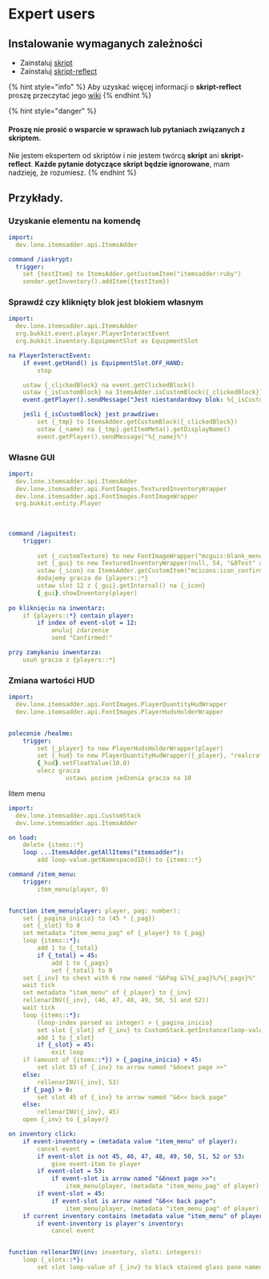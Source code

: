 # Expert users

## Instalowanie wymaganych zależności

* Zainstaluj [skript](https://github.com/SkriptLang/Skript/releases/latest)
* Zainstaluj [skript-reflect](https://github.com/TPGamesNL/skript-reflect/releases/latest)

{% hint style="info" %}
Aby uzyskać więcej informacji o **skript-reflect** proszę przeczytać jego [wiki](https://tpgamesnl.gitbook.io/skript-reflect/)
{% endhint %}

{% hint style="danger" %}
#### Proszę **nie prosić** o **wsparcie** w sprawach lub pytaniach związanych z **skriptem**.

Nie jestem ekspertem od skriptów i nie jestem twórcą **skript** ani **skript-reflect**.
**Każde pytanie dotyczące skript będzie ignorowane**, mam nadzieję, że rozumiesz.
{% endhint %}

## Przykłady.

### Uzyskanie elementu na komendę

```yaml
import:
  dev.lone.itemsadder.api.ItemsAdder

command /iaskrypt:
  trigger:
    set {testItem} to ItemsAdder.getCustomItem("itemsadder:ruby")
    sender.getInventory().addItem({testItem})
```

### Sprawdź czy kliknięty blok jest blokiem własnym

```yaml
import:
  dev.lone.itemsadder.api.ItemsAdder
  org.bukkit.event.player.PlayerInteractEvent
  org.bukkit.inventory.EquipmentSlot as EquipmentSlot

na PlayerInteractEvent:
    if event.getHand() is EquipmentSlot.OFF_HAND: 
        stop

    ustaw {_clickedBlock} na event.getClickedBlock()
    ustaw {_isCustomBlock} na ItemsAdder.isCustomBlock({_clickedBlock})
    event.getPlayer().sendMessage("Jest niestandardowy blok: %{_isCustomBlock}%")

    jeśli {_isCustomBlock} jest prawdziwe:
        set {_tmp} to ItemsAdder.getCustomBlock({_clickedBlock})
        ustaw {_name} na {_tmp}.getItemMeta().getDisplayName()
        event.getPlayer().sendMessage("%{_name}%")
```

### Własne GUI

```yaml
import:
  dev.lone.itemsadder.api.ItemsAdder
  dev.lone.itemsadder.api.FontImages.TexturedInventoryWrapper
  dev.lone.itemsadder.api.FontImages.FontImageWrapper
  org.bukkit.entity.Player
  
  
		
command /iaguitest:
	trigger:
	
		set {_customTexture} to new FontImageWrapper("mcguis:blank_menu")
		set {_gui} to new TexturedInventoryWrapper(null, 54, "&0Test" and {_customTexture})
		ustaw {_icon} na ItemsAdder.getCustomItem("mcicons:icon_confirm")
		dodajemy gracza do {players::*}
		ustaw slot 12 z {_gui}.getInternal() na {_icon}
		{_gui}.showInventory(player)
 
po kliknięciu na inwentarz:
	if {players::*} contain player:
		if index of event-slot = 12:
			anuluj zdarzenie
			send "Confirmed!"

przy zamykaniu inwentarza:
	usuń gracza z {players::*}
```

### Zmiana wartości HUD

```yaml
import:
  dev.lone.itemsadder.api.FontImages.PlayerQuantityHudWrapper
  dev.lone.itemsadder.api.FontImages.PlayerHudsHolderWrapper


polecenie /healme:
	trigger:
		set {_player} to new PlayerHudsHolderWrapper(player)
		set {_hud} to new PlayerQuantityHudWrapper({_player}, "realcraft:thirst_bar")
		{_hud}.setFloatValue(10.0)
		ulecz gracza
            	ustawi poziom jedzenia gracza na 10
```


Iitem menu

```yaml
import:
  dev.lone.itemsadder.api.CustomStack
  dev.lone.itemsadder.api.ItemsAdder

on load:
	delete {items::*}
	loop ...ItemsAdder.getAllItems("itemsadder"):
		add loop-value.getNamespacedID() to {items::*}

command /item_menu:
	trigger:
		item_menu(player, 0)


function item_menu(player: player, pag: number):
    set {_pagina_inicio} to (45 * {_pag})
    set {_slot} to 0
    set metadata "item_menu_pag" of {_player} to {_pag}
    loop {items::*}:
        add 1 to {_total}
        if {_total} = 45:
            add 1 to {_pags}
            set {_total} to 0
    set {_inv} to chest with 6 row named "&6Pag &l%{_pag}%/%{_pags}%"
    wait tick
    set metadata "item_menu" of {_player} to {_inv}
    rellenarINV({_inv}, (46, 47, 48, 49, 50, 51 and 52))
    wait tick
    loop {items::*}:
        (loop-index parsed as integer) > {_pagina_inicio}
        set slot {_slot} of {_inv} to CustomStack.getInstance(loop-value).getItemStack()
        add 1 to {_slot}
        if {_slot} = 45:
            exit loop
    if (amount of {items::*}) > {_pagina_inicio} + 45:
        set slot 53 of {_inv} to arrow named "&6next page >>"
    else:
        rellenarINV({_inv}, 53)
    if {_pag} > 0:
        set slot 45 of {_inv} to arrow named "&6<< back page"
    else:
        rellenarINV({_inv}, 45)
    open {_inv} to {_player}

on inventory click:
    if event-inventory = (metadata value "item_menu" of player):
        cancel event
        if event-slot is not 45, 46, 47, 48, 49, 50, 51, 52 or 53:
            give event-item to player
        if event-slot = 53:
            if event-slot is arrow named "&6next page >>":
                item_menu(player, (metadata "item_menu_pag" of player) + 1)
        if event-slot = 45:
            if event-slot is arrow named "&6<< back page":
                item_menu(player, (metadata "item_menu_pag" of player) - 1)
    if current inventory contains (metadata value "item_menu" of player):
        if event-inventory is player's inventory:
            cancel event


function rellenarINV(inv: inventory, slots: integers):
    loop {_slots::*}:
        set slot loop-value of {_inv} to black stained glass pane named " a
```
